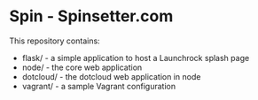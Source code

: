 Spin - Spinsetter.com
====

This repository contains:
- flask/ - a simple application to host a Launchrock splash page
- node/ - the core web application
- dotcloud/ - the dotcloud web application in node
- vagrant/ - a sample Vagrant configuration
